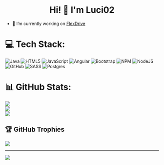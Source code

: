 <h1 align="center">Hi! 👋 I'm Luci02</h1>

- 🔭 I’m currently working on [FlexDrive](https://github.com/Luci02/FlexDrive)  

# 💻 Tech Stack:
![Java](https://img.shields.io/badge/java-%23ED8B00.svg?style=plastic&logo=java&logoColor=white) 
![HTML5](https://img.shields.io/badge/html5-%23E34F26.svg?style=plastic&logo=html5&logoColor=white) 
![JavaScript](https://img.shields.io/badge/javascript-%23323330.svg?style=plastic&logo=javascript&logoColor=%23F7DF1E) 
![Angular](https://img.shields.io/badge/angular-%23DD0031.svg?style=plastic&logo=angular&logoColor=white) 
![Bootstrap](https://img.shields.io/badge/bootstrap-%23563D7C.svg?style=plastic&logo=bootstrap&logoColor=white) 
![NPM](https://img.shields.io/badge/NPM-%23000000.svg?style=plastic&logo=npm&logoColor=white) 
![NodeJS](https://img.shields.io/badge/node.js-6DA55F?style=plastic&logo=node.js&logoColor=white) 
![GitHub](https://img.shields.io/badge/GitHub-%23121011.svg?style=plastic&logo=github&logoColor=white) 
![SASS](https://img.shields.io/badge/SASS-hotpink.svg?style=plastic&logo=SASS&logoColor=white) 
![Postgres](https://img.shields.io/badge/postgres-%23316192.svg?style=plastic&logo=postgresql&logoColor=white)
# 📊 GitHub Stats:
![](https://github-readme-stats.vercel.app/api?username=Luci02&theme=dark&hide_border=false&include_all_commits=false&count_private=false)<br/>
![](https://github-readme-streak-stats.herokuapp.com/?user=Luci02&theme=dark&hide_border=false)<br/>
![](https://github-readme-stats.vercel.app/api/top-langs/?username=Luci02&theme=dark&hide_border=false&include_all_commits=false&count_private=false&layout=compact)

## 🏆 GitHub Trophies
![](https://github-profile-trophy.vercel.app/?username=Luci02&theme=radical&no-frame=false&no-bg=false&margin-w=4)

---
[![](https://visitcount.itsvg.in/api?id=Luci02&icon=3&color=1)](https://visitcount.itsvg.in)

<!-- Proudly created with GPRM ( https://gprm.itsvg.in ) -->
